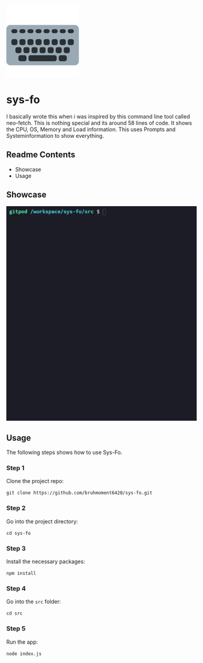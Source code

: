![LOGO](https://github.com/bruhmoment6420/sys-fo/blob/main/images/logo.png)
# sys-fo
I basically wrote this when i was inspired by this command line tool called neo-fetch.
This is nothing special and its around 58 lines of code.
It shows the CPU, OS, Memory and Load information.
This uses Prompts and Systeminformation to show everything.
## Readme Contents
* Showcase
* Usage

## Showcase
![gif](https://github.com/bruhmoment6420/sys-fo/blob/main/images/ezgif-7-00d78ab2aedf.gif)

## Usage  
The following steps shows how to use Sys-Fo.
### Step 1
Clone the project repo:
```
git clone https://github.com/bruhmoment6420/sys-fo.git
```
### Step 2
Go into the project directory:
```
cd sys-fo
```
### Step 3 
Install the necessary packages:
```
npm install
```
### Step 4
Go into the ```src``` folder:
```
cd src
```
### Step 5
Run the app:
```
node index.js
```
